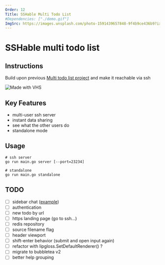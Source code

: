 ```yaml
---
Order: 12
Title: SSHable Multi Todo List 
#Dependencies: ["./demo.gif"]
ImgSrc: https://images.unsplash.com/photo-1591439657848-9f4b9ce436b9?ixid=M3w2NjYzMTJ8MHwxfHJhbmRvbXx8fHx8fHx8fDE3Mjk0NTI5MDF8&ixlib=rb-4.0.3
---
```


# SSHable multi todo list

## Instructions

Build upon previous [Multi todo list project](./cli-multitodolist.html)
and make it reachable via ssh

![Made with VHS](./demo.gif)

## Key Features

- multi-user ssh server
- instant data sharing
- see what the other users do
- standalone mode

## Usage

```shell
# ssh server
go run main.go server [--port=23234]

# standalone
go run main.go standalone
```

## TODO

- [ ] sidebar chat ([example](https://github.com/charmbracelet/wish/blob/main/examples/multichat/main.go))
- [ ] authentication
- [ ] new todo by url
- [ ] https landing page (go to ssh...)
- [ ] redis repository
- [ ] source filename flag
- [ ] header viewport
- [ ] shift-enter behavior (submit and open input again)
- [ ] refactor with lipgloss.SetDefaultRenderer() ?
- [ ] migrate to bubbletea v2
- [ ] better help grouping

